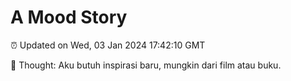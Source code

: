 # A Mood Story

⏰ Updated on Wed, 03 Jan 2024 17:42:10 GMT

💭 Thought: Aku butuh inspirasi baru, mungkin dari film atau buku.

